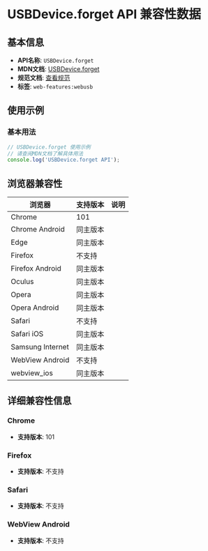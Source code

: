 # USBDevice.forget API 兼容性数据

## 基本信息

- **API名称**: `USBDevice.forget`
- **MDN文档**: [USBDevice.forget](https://developer.mozilla.org/docs/Web/API/USBDevice/forget)
- **规范文档**: [查看规范](https://wicg.github.io/webusb/#dom-usbdevice-forget)
- **标签**: `web-features:webusb`

## 使用示例

### 基本用法

```javascript
// USBDevice.forget 使用示例
// 请查阅MDN文档了解具体用法
console.log('USBDevice.forget API');
```

## 浏览器兼容性

| 浏览器 | 支持版本 | 说明 |
|--------|----------|------|
| Chrome | 101 |  |
| Chrome Android | 同主版本 |  |
| Edge | 同主版本 |  |
| Firefox | 不支持 |  |
| Firefox Android | 同主版本 |  |
| Oculus | 同主版本 |  |
| Opera | 同主版本 |  |
| Opera Android | 同主版本 |  |
| Safari | 不支持 |  |
| Safari iOS | 同主版本 |  |
| Samsung Internet | 同主版本 |  |
| WebView Android | 不支持 |  |
| webview_ios | 同主版本 |  |

## 详细兼容性信息

### Chrome

- **支持版本**: 101

### Firefox

- **支持版本**: 不支持

### Safari

- **支持版本**: 不支持

### WebView Android

- **支持版本**: 不支持

